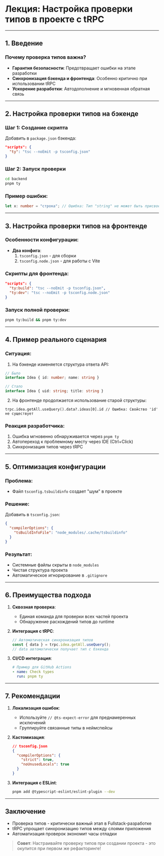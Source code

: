 # Лекция: Настройка проверки типов в проекте с tRPC

---

## 1. Введение
### Почему проверка типов важна?
- **Гарантия безопасности**: Предотвращает ошибки на этапе разработки
- **Синхронизация бэкенда и фронтенда**: Особенно критично при использовании tRPC
- **Ускорение разработки**: Автодополнение и мгновенная обратная связь

---

## 2. Настройка проверки типов на бэкенде
### Шаг 1: Создание скрипта
Добавить в `package.json` бэкенда:
```json
"scripts": {
  "ty": "tsc --noEmit -p tsconfig.json"
}
```

### Шаг 2: Запуск проверки
```bash
cd backend
pnpm ty
```

### Пример ошибки:
```ts
let x: number = "строка"; // Ошибка: Тип "string" не может быть присвоен типу "number"
```

---

## 3. Настройка проверки типов на фронтенде
### Особенности конфигурации:
- **Два конфига**:
  1. `tsconfig.json` - для сборки
  2. `tsconfig.node.json` - для работы с Vite

### Скрипты для фронтенда:
```json
"scripts": {
  "ty:build": "tsc --noEmit -p tsconfig.json",
  "ty:dev": "tsc --noEmit -p tsconfig.node.json"
}
```

### Запуск полной проверки:
```bash
pnpm ty:build && pnpm ty:dev
```

---

## 4. Пример реального сценария
### Ситуация:
1. На бэкенде изменяется структура ответа API:
```ts
// Было
interface Idea { id: number; name: string }

// Стало
interface Idea { uid: string; title: string }
```

2. На фронтенде продолжается использование старой структуры:
```tsx
trpc.idea.getAll.useQuery().data?.ideas[0].id // Ошибка: Свойство 'id' не существует
```

### Реакция разработчика:
1. Ошибка мгновенно обнаруживается через `pnpm ty`
2. Автопереход к проблемному месту через IDE (Ctrl+Click)
3. Синхронизация типов через tRPC

---

## 5. Оптимизация конфигурации
### Проблема:
- Файл `tsconfig.tsbuildinfo` создает "шум" в проекте

### Решение:
Добавить в `tsconfig.json`:
```json
{
  "compilerOptions": {
    "tsBuildInfoFile": "node_modules/.cache/tsbuildinfo"
  }
}
```

### Результат:
- Системные файлы скрыты в `node_modules`
- Чистая структура проекта
- Автоматическое игнорирование в `.gitignore`

---

## 6. Преимущества подхода
1. **Сквозная проверка**:
   - Единая команда для проверки всех частей проекта
   - Обнаружение расхождений типов до runtime

2. **Интеграция с tRPC**:
   ```ts
   // Автоматическая синхронизация типов
   const { data } = trpc.idea.getAll.useQuery();
   // data автоматически получает тип с бэкенда
   ```

3. **CI/CD интеграция**:
   ```yaml
   # Пример для GitHub Actions
   - name: Check types
     run: pnpm ty
   ```

---

## 7. Рекомендации
1. **Локализация ошибок**:
   - Используйте `// @ts-expect-error` для преднамеренных исключений
   - Группируйте связанные типы в неймспейсы

2. **Кастомизация**:
   ```json
   // tsconfig.json
   {
     "compilerOptions": {
       "strict": true,
       "noUnusedLocals": true
     }
   }
   ```

3. **Интеграция с ESLint**:
   ```bash
   pnpm add @typescript-eslint/eslint-plugin --dev
   ```

---

## Заключение
- Проверка типов - критически важный этап в Fullstack-разработке
- tRPC упрощает синхронизацию типов между слоями приложения
- Автоматизация проверок экономит часы отладки

> **Совет**: Настраивайте проверку типов при создании проекта - это окупится при первом же рефакторинге!